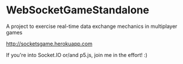 # WebSocketGameStandalone
A project to exercise real-time data exchange mechanics in multiplayer games

http://socketsgame.herokuapp.com

If you're into Socket.IO or/and p5.js, join me in the effort! :)
